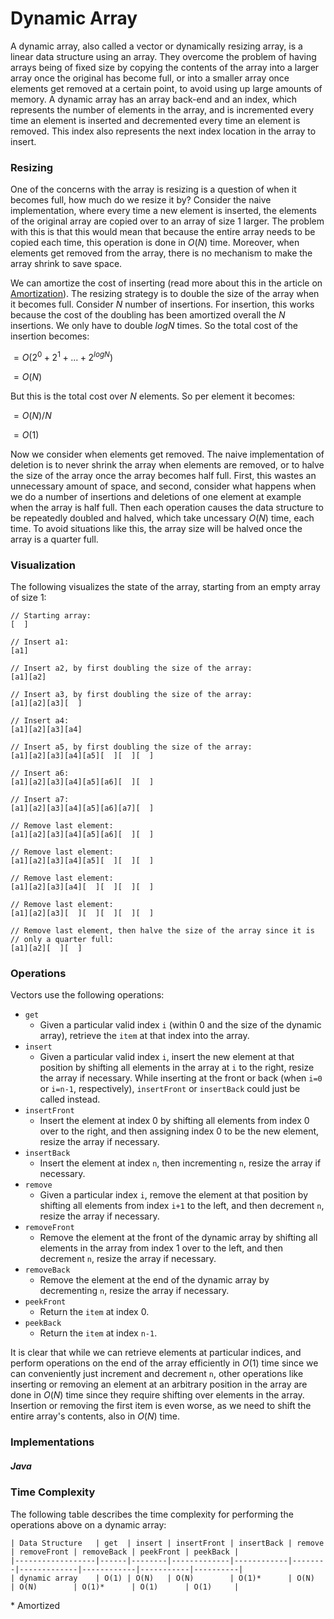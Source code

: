 # Dynamic Array

A dynamic array, also called a vector or dynamically resizing array, is a linear data structure 
using an array. They overcome the problem of having arrays being of fixed size by copying the 
contents of the array into a larger array once the original has become full, or into a smaller array 
once elements get removed at a certain point, to avoid using up large amounts of memory. A dynamic 
array has an array back-end and an index, which represents the number of elements in the array, and 
is incremented every time an element is inserted and decremented every time an element is removed. 
This index also represents the next index location in the array to insert.

### Resizing

One of the concerns with the array is resizing is a question of when it becomes full, how much do 
we resize it by? Consider the naive implementation, where every time a new element is inserted, the 
elements of the original array are copied over to an array of size 1 larger. The problem with this 
is that this would mean that because the entire array needs to be copied each time, this operation 
is done in $O(N)$ time. Moreover, when elements get removed from the array, there is no mechanism to 
make the array shrink to save space.

We can amortize the cost of inserting (read more about this in the article on 
[Amortization](/categories/data-structures/lists/amortization)). The resizing strategy is to double 
the size of the array when it becomes full. Consider $N$ number of insertions. For insertion, this 
works because the cost of the doubling has been amortized overall the $N$ insertions. We only have
to double $logN$ times. So the total cost of the insertion becomes:

$= O(2^0 + 2^1 + ... + 2^{logN})$

$= O(N)$

But this is the total cost over $N$ elements. So per element it becomes:

$= O(N)/N$

$= O(1)$

Now we consider when elements get removed. The naive implementation of deletion is to never shrink 
the array when elements are removed, or to halve the size of the array once the array becomes half 
full. First, this wastes an unnecessary amount of space, and second, consider what happens when we 
do a number of insertions and deletions of one element at example when the array is half full.
Then each operation causes the data structure to be repeatedly doubled and halved, which take 
uncessary $O(N)$ time, each time. To avoid situations like this, the array size will be halved once 
the array is a quarter full.

### Visualization

The following visualizes the state of the array, starting from an empty array 
of size 1:

```
// Starting array:
[  ]

// Insert a1:
[a1]

// Insert a2, by first doubling the size of the array:
[a1][a2]

// Insert a3, by first doubling the size of the array:
[a1][a2][a3][  ]

// Insert a4:
[a1][a2][a3][a4]

// Insert a5, by first doubling the size of the array:
[a1][a2][a3][a4][a5][  ][  ][  ]

// Insert a6:
[a1][a2][a3][a4][a5][a6][  ][  ]

// Insert a7:
[a1][a2][a3][a4][a5][a6][a7][  ]

// Remove last element:
[a1][a2][a3][a4][a5][a6][  ][  ]

// Remove last element:
[a1][a2][a3][a4][a5][  ][  ][  ]

// Remove last element:
[a1][a2][a3][a4][  ][  ][  ][  ]

// Remove last element:
[a1][a2][a3][  ][  ][  ][  ][  ]

// Remove last element, then halve the size of the array since it is 
// only a quarter full:
[a1][a2][  ][  ]
```

### Operations

Vectors use the following operations:

- `get`
    - Given a particular valid index `i` (within 0 and the size of the dynamic 
    array), retrieve the `item` at that index into the array.
- `insert`
    - Given a particular valid index `i`, insert the new element at that 
    position by shifting all elements in the array at `i` to the right, resize 
    the array if necessary. While inserting at the front or back (when `i=0` or 
    `i=n-1`, respectively), `insertFront` or `insertBack` could just be called 
    instead.
- `insertFront`
    - Insert the element at index 0 by shifting all elements from index 0 over 
    to the right, and then assigning index 0 to be the new element, resize the 
    array if necessary.
- `insertBack`
    - Insert the element at index `n`, then incrementing `n`, resize the 
    array if necessary.
- `remove`
    - Given a particular index `i`, remove the element at that position by 
    shifting all elements from index `i+1` to the left, and then decrement `n`,
    resize the array if necessary.
- `removeFront`
    - Remove the element at the front of the dynamic array by shifting all 
    elements in the array from index 1 over to the left, and then decrement `n`, 
    resize the array if necessary.
- `removeBack`
    - Remove the element at the end of the dynamic array by decrementing `n`, 
    resize the array if necessary.
- `peekFront`
    - Return the `item` at index 0.
- `peekBack`
    - Return the `item` at index `n-1`.

It is clear that while we can retrieve elements at particular indices, and perform operations on the 
end of the array efficiently in $O(1)$ time since we can conveniently just increment and decrement 
`n`, other operations like inserting or removing an element at an arbitrary position in the array 
are done in $O(N)$ time since they require shifting over elements in the array. Insertion or 
removing the first item is even worse, as we need to shift the entire array's contents, also in 
$O(N)$ time.

### Implementations

##### Java

<script src="https://gist.github.com/eliucs/e48f984426ed1ae08c1cbf3f3ef46c5b.js"></script>

### Time Complexity

The following table describes the time complexity for performing the operations above on a dynamic 
array:

```
| Data Structure   | get  | insert | insertFront | insertBack | remove | removeFront | removeBack | peekFront | peekBack |
|------------------|------|--------|-------------|------------|--------|-------------|------------|-----------|----------|
| dynamic array    | O(1) | O(N)   | O(N)        | O(1)*      | O(N)   | O(N)        | O(1)*      | O(1)      | O(1)     |
```

\* Amortized